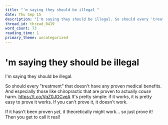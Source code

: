 ```yaml
---
title: "'m saying they should be illegal "
date: Thu Sep 15
description: "I'm saying they should be illegal. So should every 'treatment' that doesn't have any proven medical benefits."
thread_id: thread_0419
word_count: 73
reading_time: 1
primary_theme: uncategorized
---
```


# 'm saying they should be illegal 

I'm saying they should be illegal.

So should every "treatment" that doesn't have any proven medical benefits. And especially those like chiropractic that are proven to actually *cause* harm. https://t.co/VqZ0JOCveA It's pretty simple: if it works, it is pretty easy to prove it works. If you can't prove it, it doesn't work.

If it hasn't been proven *yet*, it theoretically might work... so just prove it! Then you get to call it real!